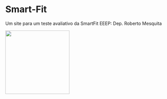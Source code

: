 # Smart-Fit

Um site para um teste avaliativo da SmartFit EEEP: Dep. Roberto Mesquita

 <img src="Image/foto-site-samrt.PNG" width="200" />
